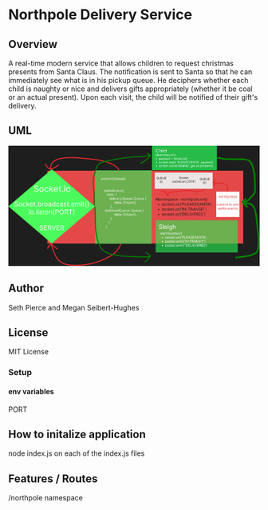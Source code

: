 # Northpole Delivery Service

## Overview

A real-time modern service that allows children to request christmas presents from Santa Claus. The notification is sent to Santa so that he can immediately see what is in his pickup queue. He deciphers whether each child is naughty or nice and delivers gifts appropriately (whether it be coal or an actual present). Upon each visit, the child will be notified of their gift's delivery.


## UML

![uml](./Untitled.png)

## Author

Seth Pierce and Megan Seibert-Hughes

## License

MIT License

### Setup

#### env variables

PORT

## How to initalize application

node index.js on each of the index.js files

## Features / Routes

/northpole namespace
